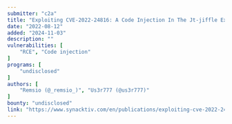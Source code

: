 ```yaml
---
submitter: "c2a"
title: "Exploiting CVE-2022-24816: A Code Injection In The Jt-jiffle Extension Of Geoserver"
date: "2022-08-12"
added: "2024-11-03"
description: ""
vulnerabilities: [
    "RCE", "Code injection"
]
programs: [
    "undisclosed"
]
authors: [
    "Remsio (@_remsio_)", "Us3r777 (@us3r777)"
]
bounty: "undisclosed"
link: "https://www.synacktiv.com/en/publications/exploiting-cve-2022-24816-a-code-injection-in-the-jt-jiffle-extension-of-geoserver.html"
---
```




